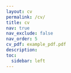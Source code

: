 ```yaml
---
layout: cv
permalink: /cv/
title: cv
nav: true
nav_exclude: false
nav_order: 5
cv_pdf: example_pdf.pdf
description: 
toc:
  sidebar: left
---
```

